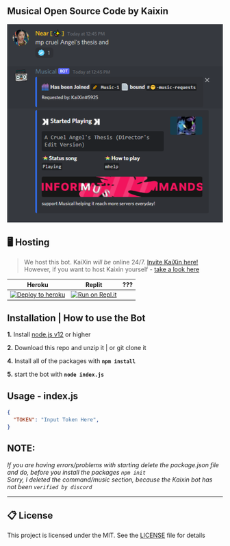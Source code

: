 ## Musical Open Source Code by Kaixin

<p align="center">
 <img src="https://github.com/GarudaID/Musical-OpenSource/blob/main/images/musical11.PNG">
 </p>

## 🖥️ Hosting

> We host this bot. KaiXin *will be* online 24/7. [Invite KaiXin here!](#invite)<br>
> However, if you want to host Kaixin yourself - [take a look here](#-self-hosting-bot)

| Heroku | Replit | ??? |
|---|---|---|
| [![Deploy to heroku](https://www.herokucdn.com/deploy/button.png)](https://heroku.com/deploy?template=https://github.com/GarudaID) | [![Run on Repl.it](https://repl.it/badge/github/GarudaID/)](https://repl.it/github/GarudaID/) |

## Installation | How to use the Bot

 **1.** Install [node.js v12](https://nodejs.org/api/cli.html#cli_unhandled_rejections_mode) or higher

 **2.** Download this repo and unzip it    |    or git clone it
 
 **4.** Install all of the packages with **`npm install`**
 
 **5.** start the bot with **`node index.js`**<br/>

## Usage - index.js

```json
{
  "TOKEN": "Input Token Here",
}
```

## **NOTE:**

*If you are having errors/problems with starting delete the package.json file and do, before you install the packages `npm init`*
<br>
*Sorry, I deleted the command/music section, because the Kaixin bot has not been `verified by discord`*
<hr>

## 📋 License
This project is licensed under the MIT. See the [LICENSE](https://github.com/GarudaID/Musical-OpenSource/blob/main/LICENSE) file for details
